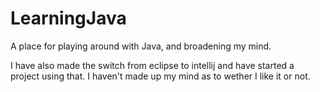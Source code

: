 # LearningJava
A place for playing around with Java, and broadening my mind.

I have also made the switch from eclipse to intellij and have started a project using that.
I haven't made up my mind as to wether I like it or not. 
